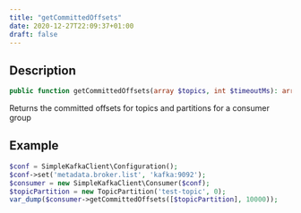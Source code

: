 ```yaml
---
title: "getCommittedOffsets"
date: 2020-12-27T22:09:37+01:00
draft: false
---
```

## Description
```php
public function getCommittedOffsets(array $topics, int $timeoutMs): array {}
```
Returns the committed offsets for topics and partitions for a consumer group
## Example
```php
$conf = SimpleKafkaClient\Configuration();
$conf->set('metadata.broker.list', 'kafka:9092');
$consumer = new SimpleKafkaClient\Consumer($conf);
$topicPartition = new TopicPartition('test-topic', 0);
var_dump($consumer->getCommittedOffsets([$topicPartition], 10000));
```